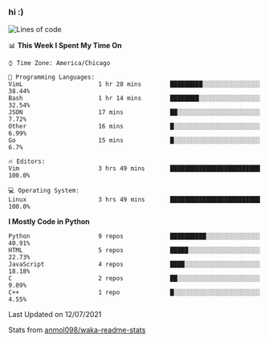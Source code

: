 ### hi :)

<!--START_SECTION:waka-->
![Lines of code](https://img.shields.io/badge/From%20Hello%20World%20I%27ve%20Written-773887%20lines%20of%20code-blue)

📊 **This Week I Spent My Time On** 

```text
⌚︎ Time Zone: America/Chicago

💬 Programming Languages: 
VimL                     1 hr 28 mins        █████████░░░░░░░░░░░░░░░░   38.44% 
Bash                     1 hr 14 mins        ████████░░░░░░░░░░░░░░░░░   32.54% 
JSON                     17 mins             ██░░░░░░░░░░░░░░░░░░░░░░░   7.72% 
Other                    16 mins             █░░░░░░░░░░░░░░░░░░░░░░░░   6.99% 
Go                       15 mins             █░░░░░░░░░░░░░░░░░░░░░░░░   6.7%

🔥 Editors: 
Vim                      3 hrs 49 mins       █████████████████████████   100.0%

💻 Operating System: 
Linux                    3 hrs 49 mins       █████████████████████████   100.0%

```

**I Mostly Code in Python** 

```text
Python                   9 repos             ██████████░░░░░░░░░░░░░░░   40.91% 
HTML                     5 repos             █████░░░░░░░░░░░░░░░░░░░░   22.73% 
JavaScript               4 repos             ████░░░░░░░░░░░░░░░░░░░░░   18.18% 
C                        2 repos             ██░░░░░░░░░░░░░░░░░░░░░░░   9.09% 
C++                      1 repo              █░░░░░░░░░░░░░░░░░░░░░░░░   4.55%

```



 Last Updated on 12/07/2021
<!--END_SECTION:waka-->

Stats from [anmol098/waka-readme-stats](https://github.com/anmol098/waka-readme-stats)